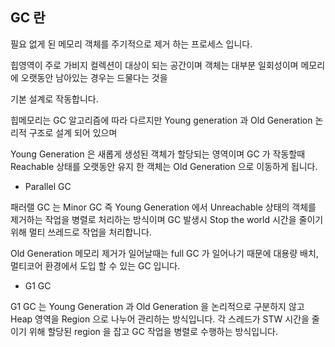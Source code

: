 ## GC 란

필요 없게 된 메모리 객체를 주기적으로 제거 하는 프로세스 입니다.

힙영역이 주로 가비지 컬렉션이 대상이 되는 공간이며 객체는 대부분 일회성이며 메모리에 오랫동안 남아있는 경우는 드물다는 것을

기본 설계로 작동합니다.

힙메모리는 GC 알고리즘에 따라 다르지만 Young generation 과 Old Generation 논리적 구조로 설계 되어 있으며  

Young Generation 은 새롭게 생성된 객체가 할당되는 영역이며 GC 가 작동할때 Reachable 상태를 오랫동안 유지 한 객체는 Old Generation 으로 이동하게 됩니다.

- Parallel GC

패러랠 GC 는 Minor GC 즉 Young Generation 에서 Unreachable 상태의 객체를 제거하는 작업을 병렬로 처리하는 방식이며
GC 발생시 Stop the world 시간을 줄이기 위해 멀티 쓰레드로 작업을 처리합니다.

Old Generation 메모리 제거가 일어날때는 full GC 가 일어나기 때문에 대용량 배치, 멀티코어 환경에서 도입 할 수 있는 GC 입니다.

- G1 GC

G1 GC 는 Young Generation 과 Old Generation 을 논리적으로 구분하지 않고 Heap 영역을 Region 으로 나누어 관리하는 방식입니다.
각 스레드가 STW 시간을 줄이기 위해 할당된 region 을 잡고 GC 작업을 병렬로 수행하는 방식입니다.

